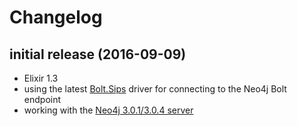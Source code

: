 # Changelog

## initial release (2016-09-09)
  + Elixir 1.3
  + using the latest [Bolt.Sips](https://github.com/florinpatrascu/bolt_sips) driver for connecting to the Neo4j Bolt endpoint
  + working with the [Neo4j 3.0.1/3.0.4 server](https://neo4j.com/developer/get-started/)
